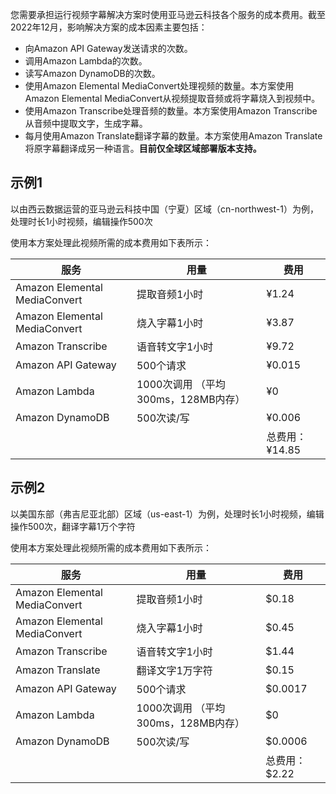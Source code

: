 您需要承担运行视频字幕解决方案时使用亚马逊云科技各个服务的成本费用。截至2022年12月，影响解决方案的成本因素主要包括：

- 向Amazon API Gateway发送请求的次数。
- 调用Amazon Lambda的次数。
- 读写Amazon DynamoDB的次数。
- 使用Amazon Elemental MediaConvert处理视频的数量。本方案使用Amazon Elemental MediaConvert从视频提取音频或将字幕烧入到视频中。
- 使用Amazon Transcribe处理音频的数量。本方案使用Amazon Transcribe从音频中提取文字，生成字幕。
- 每月使用Amazon Translate翻译字幕的数量。本方案使用Amazon Translate将原字幕翻译成另一种语言。**目前仅全球区域部署版本支持。**

## 示例1

以由西云数据运营的亚马逊云科技中国（宁夏）区域（cn-northwest-1）为例，处理时长1小时视频，编辑操作500次

使用本方案处理此视频所需的成本费用如下表所示：

| 服务 | 用量 | 费用 |
|---|---|---|
| Amazon Elemental MediaConvert | 提取音频1小时 | ¥1.24 |
| Amazon Elemental MediaConvert | 烧入字幕1小时 | ¥3.87 |
| Amazon Transcribe | 语音转文字1小时 | ¥9.72 |
| Amazon API Gateway | 500个请求 | ¥0.015 |
| Amazon Lambda | 1000次调用 （平均300ms，128MB内存） | ¥0 |
| Amazon DynamoDB | 500次读/写 | ¥0.006 |
|  |  | 总费用：¥14.85 |

## 示例2

以美国东部（弗吉尼亚北部）区域（us-east-1）为例，处理时长1小时视频，编辑操作500次，翻译字幕1万个字符

使用本方案处理此视频所需的成本费用如下表所示：

| 服务 | 用量 | 费用 |
|---|---|---|
| Amazon Elemental MediaConvert | 提取音频1小时 | $0.18     |
| Amazon Elemental MediaConvert | 烧入字幕1小时 | $0.45     |
| Amazon Transcribe | 语音转文字1小时 | $1.44 |
| Amazon Translate | 翻译文字1万字符 | $0.15 |
| Amazon API Gateway | 500个请求 | $0.0017 |
| Amazon Lambda | 1000次调用 （平均300ms，128MB内存） | $0 |
| Amazon DynamoDB | 500次读/写 | $0.0006 |
|  |  | 总费用：$2.22 |
